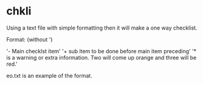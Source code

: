 chkli
=====
Using a text file with simple formatting then it will make a one way checklist.

Format: (without ')

'- Main checklst item'
'+ sub item to be done before main item preceding'
'* is a warning or extra information. Two will come up orange and three will be red.'

eo.txt is an example of the format.
